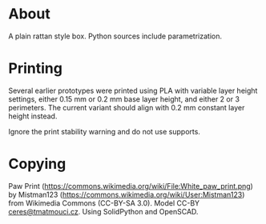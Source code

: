 # About

A plain rattan style box.
Python sources include parametrization.

# Printing

Several earlier prototypes were printed using PLA with variable layer height settings,
either 0.15 mm or 0.2 mm base layer height, and either 2 or 3 perimeters. The current
variant should align with 0.2 mm constant layer height instead.

Ignore the print stability warning and do not use supports.

# Copying

Paw Print (https://commons.wikimedia.org/wiki/File:White_paw_print.png) by Mistman123 (https://commons.wikimedia.org/wiki/User:Mistman123) from Wikimedia Commons (CC-BY-SA 3.0).
Model CC-BY ceres@tmatmouci.cz.
Using SolidPython and OpenSCAD.
